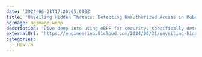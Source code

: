 ```yaml
---
date: '2024-06-21T17:20:05.000Z'
title: 'Unveiling Hidden Threats: Detecting Unauthorized Access in Kubernetes with eBPF'
ogImage: ogimage.webp
description: 'Dive deep into using eBPF for security, specifically detecting unauthorized access attempts'
externalUrl: 'https://engineering.01cloud.com/2024/06/21/unveiling-hidden-threats-detecting-unauthorized-access-in-kubernetes-with-ebpf/'
categories:
  - How-To
---
```

